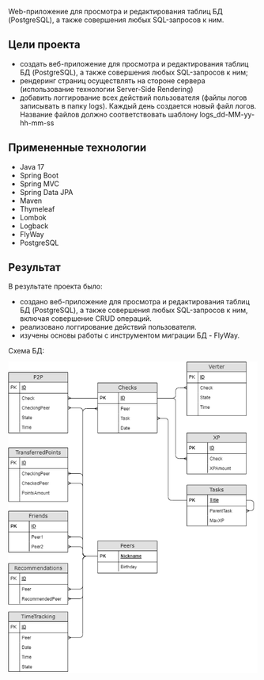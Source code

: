 Web-приложение для просмотра и редактирования таблиц БД (PostgreSQL), а также совершения любых SQL-запросов к ним. 

## Цели проекта
- создать веб-приложение для просмотра и редактирования таблиц БД (PostgreSQL), а также совершения любых SQL-запросов к ним;
- рендеринг страниц осуществлять на стороне сервера (использование технологии Server-Side Rendering)
- добавить логгирование всех действий пользователя (файлы логов записывать в папку logs). Каждый день создается новый файл логов. Название файлов должно соответствовать шаблону logs_dd-MM-yy-hh-mm-ss

## Примененные технологии

* Java 17
* Spring Boot
* Spring MVC
* Spring Data JPA
* Maven
* Thymeleaf
* Lombok
* Logback
* FlyWay
* PostgreSQL

## Результат
В результате проекта было:
- создано веб-приложение для просмотра и редактирования таблиц БД (PostgreSQL), а также совершения любых SQL-запросов к ним, включая совершение CRUD операций. 
- реализовано логгирование действий пользователя.
- изучены основы работы с инструментом миграции БД - FlyWay.

Схема БД:

![SQL2](./SQL2-2.png)
